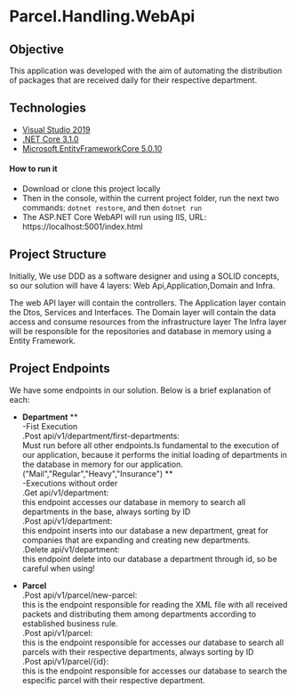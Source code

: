 # Parcel.Handling.WebApi

## Objective
This application was developed with the aim of automating the distribution of packages that are received daily for their respective department.

## Technologies

- [Visual Studio 2019](https://visualstudio.microsoft.com/pt-br/downloads/)
- [.NET Core 3.1.0](https://dotnet.microsoft.com/download/dotnet-core/3.1)
- [Microsoft.EntityFrameworkCore 5.0.10](https://www.nuget.org/packages/Microsoft.EntityFrameworkCore/5.0.10)

#### How to run it
 - Download or clone this project locally 
 - Then in the console, within the current project folder, run the next two commands: `dotnet restore`, and then `dotnet run`
 - The ASP.NET Core WebAPI will run using IIS, URL: https://localhost:5001/index.html

## Project Structure

Initially, We use DDD as a software designer and using a SOLID concepts, so our solution will have 4 layers: Web Api,Application,Domain and Infra.

The web API layer will contain the controllers.
The Application layer contain the Dtos, Services and Interfaces.
The Domain layer will contain the data access and consume resources from the infrastructure layer
The Infra layer will be responsible for the repositories and database in memory using a Entity Framework.


## Project Endpoints
We have some endpoints in our solution. Below is a brief explanation of each:

* **Department**
**<br>-Fist Execution
	<br>.Post api/v1/department/first-departments:
	<br>Must run before all other endpoints.Is fundamental to the execution of our application, because it performs the initial loading of departments in the database in memory for our application.("Mail","Regular","Heavy","Insurance")
**<br>-Executions without order 
	<br>.Get api/v1/department:
		<br>this endpoint accesses our database in memory to search all departments in the base, always sorting by ID
	<br>.Post api/v1/department:
		<br>this endpoint inserts into our database a new department, great for companies that are expanding and creating new departments.
	<br>.Delete api/v1/department:
		<br>this endpoint delete into our database a department through id, so be careful when using!

* **Parcel**
	<br>.Post api/v1/parcel/new-parcel:
		<br>this is the endpoint responsible for reading the XML file with all received packets and distributing them among departments according to established business rule. 
	<br>.Post api/v1/parcel:
		<br>this is the endpoint responsible for accesses our database to search all parcels with their respective departments, always sorting by ID
	<br>.Post api/v1/parcel/{id}:
		<br>this is the endpoint responsible for accesses our database to search the especific parcel with their respective department.
